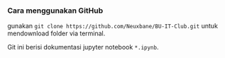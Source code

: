 ### Cara menggunakan GitHub

gunakan `git clone https://github.com/Neuxbane/BU-IT-Club.git` untuk mendownload folder via terminal.

Git ini berisi dokumentasi jupyter notebook `*.ipynb`.